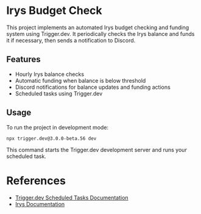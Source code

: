 # Irys Budget Check

This project implements an automated Irys budget checking and funding system using Trigger.dev. It periodically checks the Irys balance and funds it if necessary, then sends a notification to Discord.

## Features

- Hourly Irys balance checks
- Automatic funding when balance is below threshold
- Discord notifications for balance updates and funding actions
- Scheduled tasks using Trigger.dev

## Usage

To run the project in development mode:

```
npx trigger.dev@3.0.0-beta.56 dev
```

This command starts the Trigger.dev development server and runs your scheduled task.

# References

- [Trigger.dev Scheduled Tasks Documentation](https://trigger.dev/docs/tasks-scheduled)
- [Irys Documentation](https://arweave-tools.irys.xyz/overview/about)
